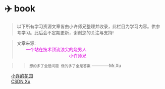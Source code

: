 # :airplane: book

>   以下所有学习资源文章皆由小许师兄整理并收录，此栏目为学习内容。供参考学习。此后会不定期更新，谢谢您的关注与支持!

>文章来源:<br> <font color="#dd00dd"> &ensp;&ensp;&ensp;&ensp;一个站在技术顶流浪尖的烧男人 </font><br /><font color="#dd00dd">&ensp;&ensp;&ensp;&ensp;&ensp;&ensp;&ensp;&ensp;&ensp;&ensp;&ensp;&ensp;&ensp;&ensp;&ensp;&ensp;&ensp;&ensp;&ensp;&ensp;&ensp;&ensp;&ensp;&ensp;小许师兄 </font><br />


>> `想的多了全是问题 做的多了全是答案` ————Mr.Xu

&ensp;&ensp;&ensp;[小许的花园](https://seniorbrother.com/)<br>
&ensp;&ensp;&ensp;[CSDN Xu](https://blog.csdn.net/weixin_55176089?type=blog)

